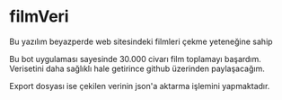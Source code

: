 # filmVeri
Bu yazılım beyazperde web sitesindeki filmleri çekme yeteneğine sahip

Bu bot uygulaması sayesinde 30.000 civarı film toplamayı başardım. Verisetini daha sağlıklı hale getirince github üzerinden paylaşacağım.

Export dosyası ise çekilen verinin json'a aktarma işlemini yapmaktadır.
